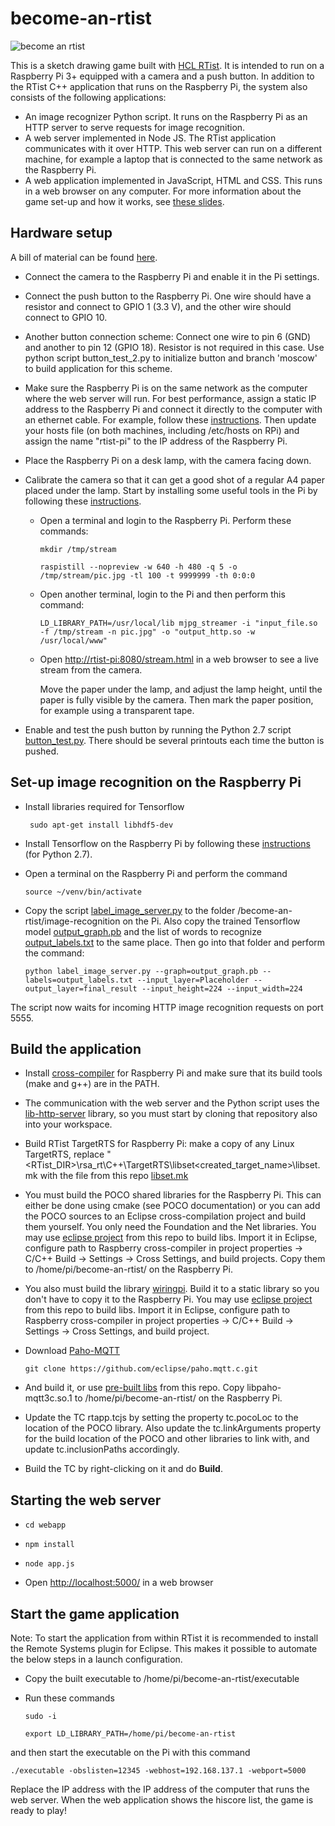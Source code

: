 # become-an-rtist
![become an rtist](https://github.com/hcl-pnp-rtist/become-an-rtist/blob/master/images/ready.png "Become An RTist")

This is a sketch drawing game built with [HCL RTist](https://www.devops-community.com/realtime-software-tooling-rtist.html). It is intended to run on a Raspberry Pi 3+ equipped with a camera and a push button. In addition to the RTist C++ application that runs on the Raspberry Pi, the system also consists of the following applications:
* An image recognizer Python script. It runs on the Raspberry Pi as an HTTP server to serve requests for image recognition.
* A web server implemented in Node JS. The RTist application communicates with it over HTTP. This web server can run on a different machine, for example a laptop that is connected to the same network as the Raspberry Pi.
* A web application implemented in JavaScript, HTML and CSS. This runs in a web browser on any computer.
For more information about the game set-up and how it works, see <a href="https://github.com/hcl-pnp-rtist/become-an-rtist/blob/master/BecomeAnRTist.pdf">these slides</a>.

## Hardware setup
A bill of material can be found [here](BOM.md).
* Connect the camera to the Raspberry Pi and enable it in the Pi settings. 
* Connect the push button to the Raspberry Pi. One wire should have a resistor and connect to GPIO 1 (3.3 V), and the other wire should connect to GPIO 10.
* Another button connection scheme: Connect one wire to pin 6 (GND) and another to pin 12 (GPIO 18). Resistor is not required in this case. Use python script button_test_2.py to initialize button and branch 'moscow' to build application for this scheme.
* Make sure the Raspberry Pi is on the same network as the computer where the web server will run. For best performance, assign a static IP address to the Raspberry Pi and connect it directly to the computer with an ethernet cable. For example, follow these <a href="http://www.circuitbasics.com/how-to-connect-to-a-raspberry-pi-directly-with-an-ethernet-cable/">instructions</a>. Then update your hosts file (on both machines, including /etc/hosts on RPi) and assign the name "rtist-pi" to the IP address of the Raspberry Pi.
* Place the Raspberry Pi on a desk lamp, with the camera facing down.
* Calibrate the camera so that it can get a good shot of a regular A4 paper placed under the lamp. Start by installing some useful tools in the Pi by following these <a href="https://blog.miguelgrinberg.com/post/how-to-build-and-run-mjpg-streamer-on-the-raspberry-pi">instructions</a>.
  * Open a terminal and login to the Raspberry Pi. Perform these commands:
  
    `mkdir /tmp/stream`
    
    `raspistill --nopreview -w 640 -h 480 -q 5 -o /tmp/stream/pic.jpg -tl 100 -t 9999999 -th 0:0:0`
  * Open another terminal, login to the Pi and then perform this command:
  
    `LD_LIBRARY_PATH=/usr/local/lib mjpg_streamer -i "input_file.so -f /tmp/stream -n pic.jpg" -o "output_http.so -w /usr/local/www"`

  * Open [http://rtist-pi:8080/stream.html](http://rtist-pi:8080/stream.html) in a web browser to see a live stream from the camera.
    
    Move the paper under the lamp, and adjust the lamp height, until the paper is fully visible by the camera. Then mark the paper position, for example using a transparent tape.
    
* Enable and test the push button by running the Python 2.7 script [button_test.py](image_recognition/button_test.py). There should be several printouts each time the button is pushed.
    
## Set-up image recognition on the Raspberry Pi
* Install libraries required for Tensorflow

  ` sudo apt-get install libhdf5-dev`

* Install Tensorflow on the Raspberry Pi by following these [instructions](https://www.tensorflow.org/install/pip?lang=python2) (for Python 2.7).
* Open a terminal on the Raspberry Pi and perform the command 

  `source ~/venv/bin/activate`

* Copy the script [label_image_server.py](image_recognition/label_image_server.py) to the folder /become-an-rtist/image-recognition on the Pi. Also copy the trained Tensorflow model [output_graph.pb](image_recognition/output_graph.pb) and the list of words to recognize [output_labels.txt](image_recognition/output_labels.txt) to the same place. Then go into that folder and perform the command:

  `python label_image_server.py --graph=output_graph.pb --labels=output_labels.txt --input_layer=Placeholder --output_layer=final_result --input_height=224 --input_width=224`

The script now waits for incoming HTTP image recognition requests on port 5555.
    
## Build the application
* Install [cross-compiler](http://gnutoolchains.com/raspberry/) for Raspberry Pi and make sure that its build tools (make and g++) are in the PATH.
* The communication with the web server and the Python script uses the [lib-http-server](https://github.com/hcl-pnp-rtist/lib-http-server) library, so you must start by cloning that repository also into your workspace.
* Build RTist TargetRTS for Raspberry Pi: make a copy of any Linux TargetRTS, replace "<RTist_DIR>\rsa_rt\C++\TargetRTS\libset\<created_target_name>\libset.mk with the file from this repo [libset.mk](libset.mk)
* You must build the POCO shared libraries for the Raspberry Pi. This can either be done using cmake (see POCO documentation) or you can add the POCO sources to an Eclipse cross-compilation project and build them yourself. You only need the Foundation and the Net libraries. You may use [eclipse project](libs/poco_eclipse_projects.zip) from this repo to build libs. Import it in Eclipse, configure path to Raspberry cross-compiler in project properties -> C/C++ Build -> Settings -> Cross Settings, and build projects. Copy them to /home/pi/become-an-rtist/ on the Raspberry Pi.
* You also must build the library [wiringpi](http://wiringpi.com/). Build it to a static library so you don't have to copy it to the Raspberry Pi. You may use [eclipse project](libs/wiringPi.zip) from this repo to build libs. Import it in Eclipse, configure path to Raspberry cross-compiler in project properties -> C/C++ Build -> Settings -> Cross Settings, and build project.
* Download [Paho-MQTT](https://www.eclipse.org/paho/downloads.php) 

  `git clone https://github.com/eclipse/paho.mqtt.c.git`
  
* And build it, or use [pre-built libs](libs/paho_mqtt_lib.zip) from this repo. Copy libpaho-mqtt3c.so.1 to /home/pi/become-an-rtist/ on the Raspberry Pi.
* Update the TC rtapp.tcjs by setting the property tc.pocoLoc to the location of the POCO library. Also update the tc.linkArguments property for the build location of the POCO and other libraries to link with, and update tc.inclusionPaths accordingly.
* Build the TC by right-clicking on it and do **Build**.

## Starting the web server
* `cd webapp`

* `npm install`

* `node app.js`

* Open [http://localhost:5000/](http://localhost:5000/) in a web browser

## Start the game application
Note: To start the application from within RTist it is recommended to install the Remote Systems plugin for Eclipse. This makes it possible to automate the below steps in a launch configuration.

* Copy the built executable to /home/pi/become-an-rtist/executable
* Run these commands

  `sudo -i`
  
  `export LD_LIBRARY_PATH=/home/pi/become-an-rtist`

and then start the executable on the Pi with this command

`./executable -obslisten=12345 -webhost=192.168.137.1 -webport=5000`

Replace the IP address with the IP address of the computer that runs the web server.
When the web application shows the hiscore list, the game is ready to play!

